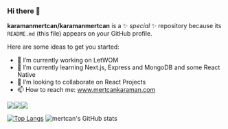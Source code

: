### Hi there 👋

**karamanmertcan/karamanmertcan** is a ✨ _special_ ✨ repository because its `README.md` (this file) appears on your GitHub profile.


Here are some ideas to get you started:

- 🔭 I’m currently working on LetWOM
- 🌱 I’m currently learning Next.js, Express and MongoDB and some React Native
- 👯 I’m looking to collaborate on React Projects
- 📫 How to reach me: www.mertcankaraman.com

<img src="https://img.icons8.com/office/40/000000/react.png"/><img src="https://img.icons8.com/color/48/000000/javascript--v1.png"/><img src="https://img.icons8.com/color/48/000000/sass.png"/>




[![Top Langs](https://github-readme-stats.vercel.app/api/top-langs/?username=karamanmertcan&hide=css,html)](https://github.com/karamanmertcan/github-readme-stats)
![mertcan's GitHub stats](https://github-readme-stats.vercel.app/api?username=karamanmertcan&count_private=true)




